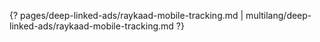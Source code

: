 {? pages/deep-linked-ads/raykaad-mobile-tracking.md | multilang/deep-linked-ads/raykaad-mobile-tracking.md ?}
